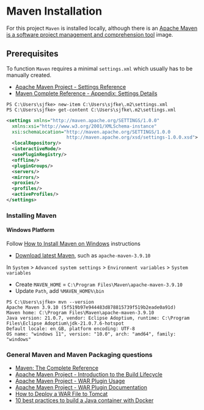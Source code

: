 # Maven Installation

For this project ``Maven`` is installed locally, although there is 
an [Apache Maven is a software project management and comprehension tool](https://hub.docker.com/_/maven) image.

## Prerequisites

To function `Maven` requires a minimal `settings.xml` which usually has to be manually created.

* [Apache Maven Project - Settings Reference](https://maven.apache.org/settings.html)
* [Maven Complete Reference - Appendix: Settings Details](https://www.sonatype.com/maven-complete-reference/settings-details)

```console
PS C:\Users\sjfke> new-item C:\Users\sjfke\.m2\settings.xml
PS C:\Users\sjfke> get-content C:\Users\sjfke\.m2\settings.xml
```

```xml
<settings xmlns="http://maven.apache.org/SETTINGS/1.0.0"
  xmlns:xsi="http://www.w3.org/2001/XMLSchema-instance"
  xsi:schemaLocation="http://maven.apache.org/SETTINGS/1.0.0
                      http://maven.apache.org/xsd/settings-1.0.0.xsd">
  <localRepository/>
  <interactiveMode/>
  <usePluginRegistry/>
  <offline/>
  <pluginGroups/>
  <servers/>
  <mirrors/>
  <proxies/>
  <profiles/>
  <activeProfiles/>
</settings>
```

### Installing Maven

#### Windows Platform

Follow [How to Install Maven on Windows](https://phoenixnap.com/kb/install-maven-windows) instructions

* [Download latest Maven](https://maven.apache.org/download.cgi), such as `apache-maven-3.9.10`

In ``System`` > ``Advanced system settings`` > ``Environment variables`` > ``System variables``

* Create ``MAVEN_HOME`` = `C:\Program Files\Maven\apache-maven-3.9.10`
* Update ``Path``, add ``%MAVEN_HOME%\bin``

```console
PS C:\Users\sjfke> mvn --version
Apache Maven 3.9.10 (5f519b97e944483d878815739f519b2eade0a91d)
Maven home: C:\Program Files\Maven\apache-maven-3.9.10
Java version: 21.0.7, vendor: Eclipse Adoptium, runtime: C:\Program Files\Eclipse Adoptium\jdk-21.0.7.6-hotspot
Default locale: en_GB, platform encoding: UTF-8
OS name: "windows 11", version: "10.0", arch: "amd64", family: "windows"
```

### General Maven and Maven Packaging questions

* [Maven: The Complete Reference](https://www.sonatype.com/maven-complete-reference)
* [Apache Maven Project - Introduction to the Build Lifecycle](https://maven.apache.org/guides/introduction/introduction-to-the-lifecycle.html)
* [Apache Maven Project - WAR Plugin Usage](https://maven.apache.org/plugins/maven-war-plugin/usage.html)
* [Apache Maven Project - WAR Plugin Documentation](https://maven.apache.org/plugins/maven-war-plugin/plugin-info.html)
* [How to Deploy a WAR File to Tomcat](https://www.baeldung.com/tomcat-deploy-war)
* [10 best practices to build a Java container with Docker](https://snyk.io/blog/best-practices-to-build-java-containers-with-docker/)


